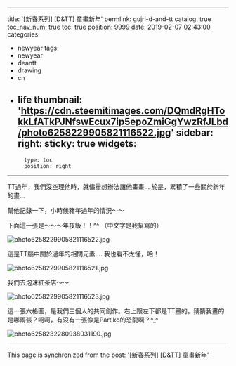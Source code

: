 
---
title: '[新春系列] [D&TT] 童畫新年'
permlink: gujri-d-and-tt
catalog: true
toc_nav_num: true
toc: true
position: 9999
date: 2019-02-07 02:43:00
categories:
- newyear
tags:
- newyear
- deantt
- drawing
- cn
- life
thumbnail: 'https://cdn.steemitimages.com/DQmdRgHTokkLfATkPJNfswEcux7ip5epoZmiGgYwzRfJLbd/photo6258229905821116522.jpg'
sidebar:
    right:
        sticky: true
widgets:
    -
        type: toc
        position: right
---


TT過年，我們沒空理他時，就儘量想辦法讓他畫畫... 於是，累積了一些關於新年的畫... 

幫他記錄一下，小時候豬年過年的情況～～

下面這一張是～～～年夜飯！！^^ （中文字是我幫寫的）

![photo6258229905821116522.jpg](https://cdn.steemitimages.com/DQmdRgHTokkLfATkPJNfswEcux7ip5epoZmiGgYwzRfJLbd/photo6258229905821116522.jpg)

這是TT腦中關於過年的相關元素.... 我也看不太懂，哈！

![photo6258229905821116521.jpg](https://cdn.steemitimages.com/DQmV9tKuaF5VUqrBAUFSzqq4WZWCFBQeKWBvAGd71cv5b9a/photo6258229905821116521.jpg)

我們去泡沫紅茶店～～

![photo6258229905821116523.jpg](https://cdn.steemitimages.com/DQmeA7PV7P72RbL6KwgdnEfhhaZVHcYQHGboV4XJASs2Yn9/photo6258229905821116523.jpg)

這一張六格圖，是我們三個人的共同創作。右上跟左下都是TT畫的。猜猜我畫的是哪兩張？呵呵，有沒有一張像是Partiko的恐龍啊？^_^

![photo6258232280938031190.jpg](https://cdn.steemitimages.com/DQmVoie6eJraWg2Px3YbagyzabCkJLYKNcX88mopfQSANKk/photo6258232280938031190.jpg)

- - -

This page is synchronized from the post: ['[新春系列] [D&TT] 童畫新年'](https://steemit.com/@deanliu/gujri-d-and-tt)
